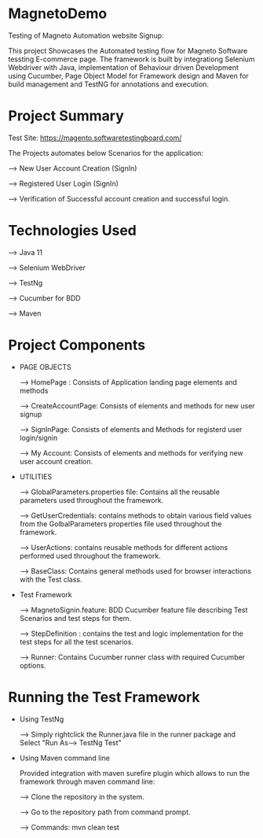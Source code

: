 # MagnetoDemo
Testing of Magneto Automation website Signup:

  This project Showcases the Automated testing flow for Magneto Software tessting E-commerce page. The framework is built by integrationg Selenium Webdriver with Java, implementation of Behaviour driven 
  Development    using Cucumber, Page Object Model for Framework design and Maven for build management and TestNG for annotations and execution.

# Project Summary
Test Site: https://magento.softwaretestingboard.com/

The Projects automates below Scenarios for the application:

--> New User Account Creation (SignIn)

--> Registered User Login (SignIn)

--> Verification of Successful account creation and successful login.

# Technologies Used
--> Java 11

--> Selenium WebDriver

--> TestNg

--> Cucumber for BDD

--> Maven

# Project Components
   * PAGE OBJECTS

     --> HomePage : Consists of Application landing page elements and methods

     --> CreateAccountPage: Consists of elements and methods for new user signup

     --> SignInPage: Consists of elements and Methods for registerd user login/signin

     --> My Account: Consists of elements and methods for verifying new user account creation.

 * UTILITIES

    --> GlobalParameters.properties file: Contains all the reusable parameters used throughout the framework.

    --> GetUserCredentials: contains methods to obtain various field values from the GolbalParameters properties file used throughout the framework.

    --> UserActions: contains reusable methods for different actions performed used throughout the framework.

    --> BaseClass: Contains general methods used for browser interactions with the Test class.

* Test Framework

  --> MagnetoSignin.feature: BDD Cucumber feature file describing Test Scenarios and test steps for them.

  --> StepDefinition : contains the test and logic implementation for the test steps for all the test scenarios.

  --> Runner: Contains Cucumber runner class with required Cucumber options.

# Running the Test Framework

  * Using TestNg
  
     --> Simply rightclick the Runner.java file in the runner package and Select "Run As--> TestNg Test"

  * Using Maven command line

     Provided integration with maven surefire plugin which allows to run the framework through maven command line:
  
     --> Clone the repository in the system.
  
     --> Go to the repository path from command prompt.
  
     --> Commands: mvn clean test



